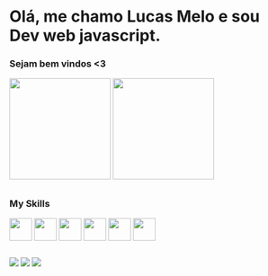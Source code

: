 # Olá, me chamo Lucas Melo e sou Dev web javascript. 

<h3>Sejam bem vindos <3 </h3>

<div>
 <a href"https://github.com/Dev-LucasMelo">
 <img height="180em" src="https://github-readme-stats.vercel.app/api?username=Dev-LucasMelo&show_icons=true&theme=synthwave" />
 <img height="180em" src="https://github-readme-stats.vercel.app/api/top-langs/?username=Dev-LucasMelo&langs_count=4" />  
</div>

  ##
  
  <div style="display: inline_block">
  <h3>My Skills</h3>
  <img align="center" height="40px" width="40px" src="https://cdn.jsdelivr.net/gh/devicons/devicon/icons/html5/html5-original.svg" />
  <img align="center" height="40px" width="40px" src="https://cdn.jsdelivr.net/gh/devicons/devicon/icons/css3/css3-original.svg" />
  <img align="center" height="40px" width="40px" src="https://cdn.jsdelivr.net/gh/devicons/devicon/icons/javascript/javascript-original.svg" />  
  <img align="center" height="40px" width="40px" src="https://cdn.jsdelivr.net/gh/devicons/devicon/icons/react/react-original.svg" />    
  <img align="center" height="40px" width="40px" src="https://cdn.jsdelivr.net/gh/devicons/devicon/icons/nodejs/nodejs-original.svg" />
  <img align="center" height="40px" width="40px" src="https://cdn.jsdelivr.net/gh/devicons/devicon/icons/postgresql/postgresql-original-wordmark.svg" />
  </div>

  ##
  
  <div> 
    <a href="https://www.linkedin.com/in/lucas-messias07/" target="_blank" ><img src="https://img.shields.io/badge/LinkedIn-0077B5?style=for-the-badge&logo=linkedin&logoColor=white" ></a>
    <a href="https://wa.me/qr/FCO7BG4FQAQSA1" target="_blank" ><img src="https://img.shields.io/badge/WhatsApp-25D366?style=for-the-badge&logo=whatsapp&logoColor=white" ></a>
    <a href="mailto:lucasmelodev@gmail.com" target="_blank" ><img src="https://img.shields.io/badge/Gmail-D14836?style=for-the-badge&logo=gmail&logoColor=white" ></a>
  </div>
